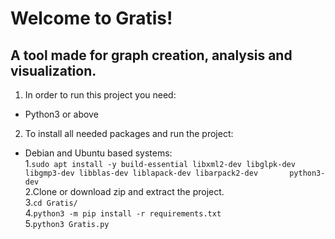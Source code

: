# Welcome to Gratis!

## A tool made for graph creation, analysis and visualization.


1. In order to run this project you need:
 * Python3 or above

2. To install all needed packages and run the project:
 - Debian and Ubuntu based systems:  
  1.`sudo apt install -y build-essential libxml2-dev libglpk-dev libgmp3-dev libblas-dev liblapack-dev libarpack2-dev       python3-dev`  
  2.Clone or download zip and extract the project.  
  3.`cd Gratis/`  
  4.`python3 -m pip install -r requirements.txt`  
  5.`python3 Gratis.py`
